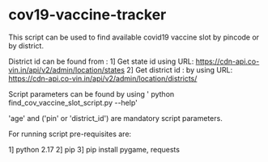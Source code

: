 # cov19-vaccine-tracker
This script can be used to find available covid19 vaccine slot by pincode or by district.

District id can be found from :
1] Get state id using URL: https://cdn-api.co-vin.in/api/v2/admin/location/states
2] Get district id : by using URL: https://cdn-api.co-vin.in/api/v2/admin/location/districts/<state id>
  
Script parameters can be found by using ' python find_cov_vaccine_slot_script.py --help'
  
'age' and ('pin' or 'district_id') are mandatory script parameters.
  
 For running script pre-requisites are:
 
  1] python 2.17
  2] pip
  3] pip install pygame, requests
